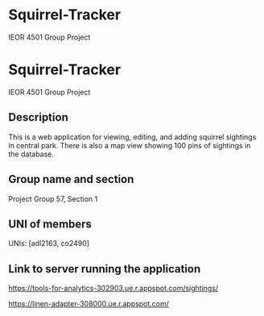 # Squirrel-Tracker
IEOR 4501 Group Project

# Squirrel-Tracker
IEOR 4501 Group Project

## Description
This is a web application for viewing, editing, and adding squirrel sightings in central park. There is also a map view showing 100 pins of sightings in the database.

## Group name and section
Project Group 57, Section 1

## UNI of members
UNIs: [adl2163, co2490]

## Link to server running the application
https://tools-for-analytics-302903.ue.r.appspot.com/sightings/

https://linen-adapter-308000.ue.r.appspot.com/
